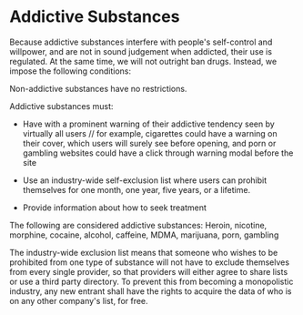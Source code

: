 # Addictive Substances

Because addictive substances interfere with people's self-control and willpower, and are not in sound judgement when addicted, their use is regulated. At the same time, we will not outright ban drugs. Instead, we impose the following conditions:

Non-addictive substances have no restrictions.

Addictive substances must:

- Have with a prominent warning of their addictive tendency seen by virtually all users // for example, cigarettes could have a warning on their cover, which users will surely see before opening, and porn or gambling websites could have a click through warning modal before the site

- Use an industry-wide self-exclusion list where users can prohibit themselves for one month, one year, five years, or a lifetime.

- Provide information about how to seek treatment

The following are considered addictive substances:
Heroin, nicotine, morphine, cocaine, alcohol, caffeine, MDMA, marijuana, porn, gambling

The industry-wide exclusion list means that someone who wishes to be prohibited from one type of substance will not have to exclude themselves from every single provider, so that providers will either agree to share lists or use a third party directory. To prevent this from becoming a monopolistic industry, any new entrant shall have the rights to acquire the data of who is on any other company's list, for free.
